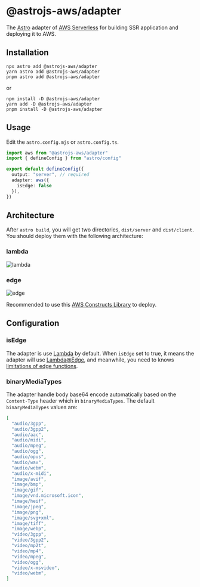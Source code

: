 # @astrojs-aws/adapter

The [Astro](https://astro.build/) adapter of [AWS Serverless](https://aws.amazon.com/serverless/) for building SSR application and deploying it to AWS.

## Installation

```shell
npx astro add @astrojs-aws/adapter
yarn astro add @astrojs-aws/adapter
pnpm astro add @astrojs-aws/adapter
```

or

```shell
npm install -D @astrojs-aws/adapter
yarn add -D @astrojs-aws/adapter
pnpm install -D @astrojs-aws/adapter
```

## Usage

Edit the `astro.config.mjs` or `astro.config.ts`.

```typescript
import aws from "@astrojs-aws/adapter"
import { defineConfig } from "astro/config"

export default defineConfig({
  output: "server", // required
  adapter: aws({
    isEdge: false
  }), 
})
```

## Architecture

After `astro build`, you will get two directories, `dist/server` and `dist/client`. You should deploy them with the following architecture:

### lambda

![lambda](https://raw.githubusercontent.com/helbing/astrojs-aws/main/docs/static/architecture/lambda.png)

### edge

![edge](https://raw.githubusercontent.com/helbing/astrojs-aws/main/docs/static/architecture/edge.png)

Recommended to use this [AWS Constructs Library](https://github.com/helbing/astrojs-aws/tree/main/packages/constructs) to deploy.

## Configuration

### isEdge

The adapter is use [Lambda](https://aws.amazon.com/lambda/) by default. When `isEdge` set to true, it means the adapter will use [Lambda@Edge](https://aws.amazon.com/lambda/edge/), and meanwhile, you need to knows [limitations of edge functions](https://docs.aws.amazon.com/AmazonCloudFront/latest/DeveloperGuide/edge-functions-restrictions.html).

### binaryMediaTypes

The adapter handle body base64 encode automatically based on the `Content-Type` header which in `binaryMediaTypes`. The default `binaryMediaTypes` values are:

```json
[
  "audio/3gpp",
  "audio/3gpp2",
  "audio/aac",
  "audio/midi",
  "audio/mpeg",
  "audio/ogg",
  "audio/opus",
  "audio/wav",
  "audio/webm",
  "audio/x-midi",
  "image/avif",
  "image/bmp",
  "image/gif",
  "image/vnd.microsoft.icon",
  "image/heif",
  "image/jpeg",
  "image/png",
  "image/svg+xml",
  "image/tiff",
  "image/webp",
  "video/3gpp",
  "video/3gpp2",
  "video/mp2t",
  "video/mp4",
  "video/mpeg",
  "video/ogg",
  "video/x-msvideo",
  "video/webm",
]
```
